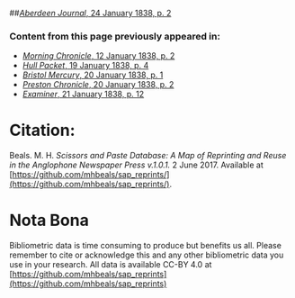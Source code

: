 ##[*Aberdeen Journal*, 24 January 1838, p. 2](https://mhbeals.github.io/sap_html/Aberdeen-Journal/Aberdeen-Journal-24-January-1838-p-2)

### Content from this page previously appeared in:
+ [*Morning Chronicle*, 12 January 1838, p. 2](https://mhbeals.github.io/sap_html/Morning-Chronicle/Morning-Chronicle-12-January-1838-p-2)
+ [*Hull Packet*, 19 January 1838, p. 4](https://mhbeals.github.io/sap_html/Hull-Packet/Hull-Packet-19-January-1838-p-4)
+ [*Bristol Mercury*, 20 January 1838, p. 1](https://mhbeals.github.io/sap_html/Bristol-Mercury/Bristol-Mercury-20-January-1838-p-1)
+ [*Preston Chronicle*, 20 January 1838, p. 2](https://mhbeals.github.io/sap_html/Preston-Chronicle/Preston-Chronicle-20-January-1838-p-2)
+ [*Examiner*, 21 January 1838, p. 12](https://mhbeals.github.io/sap_html/Examiner/Examiner-21-January-1838-p-12)
                    
# Citation: 

Beals. M. H. *Scissors and Paste Database: A Map of Reprinting and Reuse in the Anglophone Newspaper Press v.1.0.1.* 2 June 2017. Available at [https://github.com/mhbeals/sap_reprints/](https://github.com/mhbeals/sap_reprints/). 
                    
# Nota Bona

Bibliometric data is time consuming to produce but benefits us all. Please remember to cite or acknowledge this and any other bibliometric data you use in your research. All data is available CC-BY 4.0 at [https://github.com/mhbeals/sap_reprints](https://github.com/mhbeals/sap_reprints)